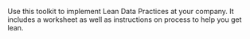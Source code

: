 Use this toolkit to implement Lean Data Practices at your company.  It includes a worksheet as well as instructions on process to help you get lean.

